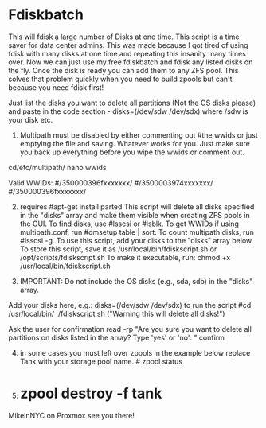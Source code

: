 # Fdiskbatch
This will fdisk a large number of Disks at one time. This script is a time saver for data center admins.
This was made because I got tired of using fdisk with many disks at one time and repeating this insanity many times over. 
Now we can just use my free fdiskbatch and fdisk any listed disks on the fly. Once the disk is ready you can add
them to any ZFS pool. This solves that problem quickly when you need to build zpools but can't because you need fdisk first!

Just list the disks you want to delete all partitions (Not the OS disks please) and paste in the code section - disks=(/dev/sdw /dev/sdx) where /sdw is your disk etc.

1) Multipath must be disabled by either commenting out #the wwids or just emptying the file and saving. Whatever works for you. Just make sure you back up everything before you wipe the wwids or comment out.

cd/etc/multipath/
nano wwids 

Valid WWIDs:
#/350000396fxxxxxxx/
#/3500003974xxxxxxx/
#/350000396fxxxxxxx/


2) requires #apt-get install parted
This script will delete all disks specified in the "disks" array and make them visible when creating ZFS pools in the GUI.
To find disks, use #lsscsi or #lsblk.
To get WWIDs if using multipath.conf, run #dmsetup table | sort.
To count multipath disks, run #lsscsi -g.
To use this script, add your disks to the "disks" array below.
To store this script, save it as /usr/local/bin/fdiskscript.sh or /opt/scripts/fdiskscript.sh
To make it executable, run: chmod +x /usr/local/bin/fdiskscript.sh

3) IMPORTANT: Do not include the OS disks (e.g., sda, sdb) in the "disks" array.

Add your disks here, e.g.:
disks=(/dev/sdw /dev/sdx)
to run the script #cd /usr/local/bin/
./fdiskscript.sh ("Warning this will delete all disks!")


Ask the user for confirmation
read -rp "Are you sure you want to delete all partitions on disks listed in the array? Type 'yes' or 'no': " confirm

4) in some cases you must left over zpools in the example below replace Tank with your storage pool name. # zpool status
5) # zpool destroy -f tank 

MikeinNYC on Proxmox see you there!

